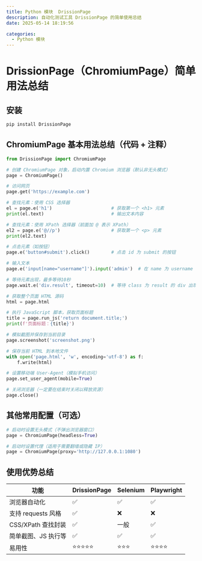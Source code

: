 ```yaml
---
title: Python 模块  DrissionPage
description: 自动化测试工具 DrissionPage 的简单使用总结
date: 2025-05-14 18:19:56

categories:
  - Python 模块
---
```



# DrissionPage（ChromiumPage）简单用法总结

## 安装

```bash
pip install DrissionPage
```

## ChromiumPage 基本用法总结（代码 + 注释）

```python
from DrissionPage import ChromiumPage

# 创建 ChromiumPage 对象，启动内置 Chromium 浏览器（默认非无头模式）
page = ChromiumPage()

# 访问网页
page.get('https://example.com')

# 查找元素：使用 CSS 选择器
el = page.e('h1')                      # 获取第一个 <h1> 元素
print(el.text)                         # 输出文本内容

# 查找元素：使用 XPath 选择器（前面加 @ 表示 XPath）
el2 = page.e('@//p')                   # 获取第一个 <p> 元素
print(el2.text)

# 点击元素（如按钮）
page.e('button#submit').click()        # 点击 id 为 submit 的按钮

# 输入文本
page.e('input[name="username"]').input('admin')  # 在 name 为 username 的输入框输入 'admin'

# 等待元素出现，最多等待10秒
page.wait.e('div.result', timeout=10)  # 等待 class 为 result 的 div 出现

# 获取整个页面 HTML 源码
html = page.html

# 执行 JavaScript 脚本，获取页面标题
title = page.run_js('return document.title;')
print(f'页面标题：{title}')

# 模拟截图并保存到当前目录
page.screenshot('screenshot.png')

# 保存当前 HTML 到本地文件
with open('page.html', 'w', encoding='utf-8') as f:
    f.write(html)

# 设置移动端 User-Agent（模拟手机访问）
page.set_user_agent(mobile=True)

# 关闭浏览器（一定要在结束时关闭以释放资源）
page.close()

```

## 其他常用配置（可选）

```python
# 启动时设置无头模式（不弹出浏览器窗口）
page = ChromiumPage(headless=True)

# 启动时设置代理（适用于需要翻墙或隐藏 IP）
page = ChromiumPage(proxy='http://127.0.0.1:1080')

```

## 使用优势总结

| 功能                | DrissionPage | Selenium | Playwright |
| ------------------- | ------------ | -------- | ---------- |
| 浏览器自动化        | ✅           | ✅       | ✅         |
| 支持 requests 风格  | ✅           | ❌       | ❌         |
| CSS/XPath 查找封装  | ✅           | 一般     | ✅         |
| 简单截图、JS 执行等 | ✅           | ✅       | ✅         |
| 易用性              | ⭐⭐⭐⭐⭐   | ⭐⭐⭐   | ⭐⭐⭐⭐   |
